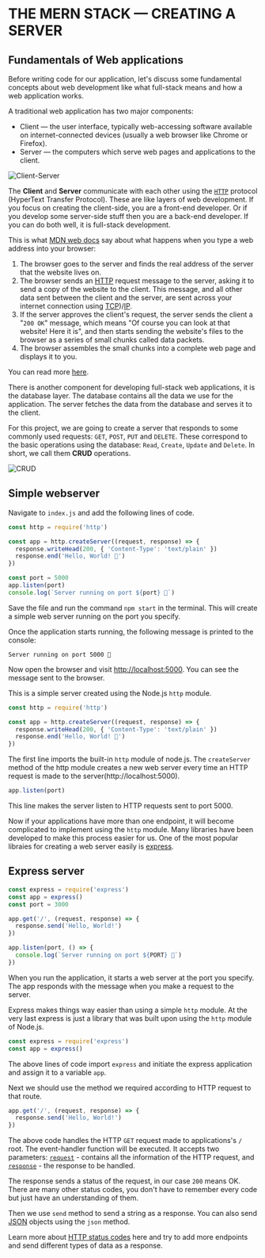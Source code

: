 # THE **MERN** STACK — CREATING A SERVER

## Fundamentals of Web applications

Before writing code for our application, let's discuss some fundamental concepts about web development like what full-stack means and how a web application works.

A traditional web application has two major components: 

- Client — the user interface, typically web-accessing software available on internet-connected devices (usually a web browser like Chrome or Firefox).
- Server — the computers which serve web pages and applications to the client.

![Client-Server]()

The **Client** and **Server** communicate with each other using the [`HTTP`](https://developer.mozilla.org/en-US/docs/Web/HTTP) protocol (HyperText Transfer Protocol). These are like layers of web development. If you focus on creating the client-side, you are a front-end developer. Or if you develop some server-side stuff then you are a back-end developer. If you can do both well, it is full-stack development. 

This is what [MDN web docs](https://developer.mozilla.org/en-US/) say about what happens when you type a web address into your browser:

1) The browser goes to the server and finds the real address of the server that the website lives on.
2) The browser sends an [HTTP](https://developer.mozilla.org/en-US/docs/Web/HTTP) request message to the server, asking it to send a copy of the website to the client. This message, and all other data sent between the client and the server, are sent across your internet connection using [TCP](https://en.wikipedia.org/wiki/Transmission_Control_Protocol))/[IP](https://en.wikipedia.org/wiki/IP_address).
3) If the server approves the client's request, the server sends the client a "`200 OK`" message, which means "Of course you can look at that website! Here it is", and then starts sending the website's files to the browser as a series of small chunks called data packets.
4) The browser assembles the small chunks into a complete web page and displays it to you.

You can read more [here](https://developer.mozilla.org/en-US/docs/Learn/Getting_started_with_the_web/How_the_Web_works).

There is another component for developing full-stack web applications, it is the database layer. The database contains all the data we use for the application. The server fetches the data from the database and serves it to the client.

For this project, we are going to create a server that responds to some commonly used requests: `GET`, `POST`, `PUT` and `DELETE`. These correspond to the basic operations using the database: `Read`, `Create`, `Update` and `Delete`. In short, we call them **CRUD** operations.

![CRUD]()

## Simple webserver

Navigate to `index.js` and add the following lines of code.

```js
const http = require('http')

const app = http.createServer((request, response) => {
  response.writeHead(200, { 'Content-Type': 'text/plain' })
  response.end('Hello, World! 👋')
})

const port = 5000
app.listen(port)
console.log(`Server running on port ${port} 🚀`)
```

Save the file and run the command `npm start` in the terminal. This will create a simple web server running on the port you specify.

Once the application starts running, the following message is printed to the console:

```
Server running on port 5000 🚀
```

Now open the browser and visit [http://localhost:5000](http://localhost:5000). You can see the message sent to the browser.

This is a simple server created using the Node.js `http` module.

```js
const http = require('http')

const app = http.createServer((request, response) => {
  response.writeHead(200, { 'Content-Type': 'text/plain' })
  response.end('Hello, World! 👋')
})
```

The first line imports the built-in `http` module of node.js. The `createServer` method of the http module creates a new web server every time an HTTP request is made to the server(http://localhost:5000).

```js
app.listen(port)
```

This line makes the server listen to HTTP requests sent to port 5000.

Now if your applications have more than one endpoint, it will become complicated to implement using the `http` module. Many libraries have been developed to make this process easier for us. One of the most popular libraies for creating a web server easily is [express](https://expressjs.com/).

## Express server

```js
const express = require('express')
const app = express()
const port = 3000

app.get('/', (request, response) => {
  response.send('Hello, World!')
})

app.listen(port, () => {
  console.log(`Server running on port ${PORT} 🚀`)
})
```

When you run the application, it starts a web server at the port you specify. The app responds with the message when you make a request to the server.

Express makes things way easier than using a simple `http` module. At the very last express is just a library that was built upon using the `http` module of Node.js.

```js
const express = require('express')
const app = express()
```

The above lines of code import `express` and initiate the express application and assign it to a variable `app`.

Next we should use the method we required according to HTTP request to that route. 

```js
app.get('/', (request, response) => {
  response.send('Hello, World!')
})
```

The above code handles the HTTP `GET` request made to applications's `/` root. The event-handler function will be executed. It accepts two parameters: [`request`](https://developer.mozilla.org/en-US/docs/Web/HTTP/Messages#http_requests) - contains all the information of the HTTP request, and [`response`](https://developer.mozilla.org/en-US/docs/Web/HTTP/Messages#http_responses) - the response to be handled.

The response sends a status of the request, in our case `200` means OK. There are many other status codes, you don't have to remember every code but just have an understanding of them.

Then we use `send` method to send a string as a response. You can also send [JSON](https://developer.mozilla.org/en-US/docs/Web/JavaScript/Reference/Global_Objects/JSON) objects using the `json` method.

Learn more about [HTTP status codes](https://developer.mozilla.org/en-US/docs/Web/HTTP/Status) here and try to add more endpoints and send different types of data as a response.
